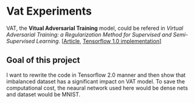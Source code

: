 # Vat Experiments

VAT, the **Vitual Adversarial Training** model, could be refered in _Virtual Adversarial Training: a Regularization Method for Supervised and Semi-Supervised Learning_. \[[Article](http://arxiv.org/abs/1704.03976), [Tensorflow 1.0 implementation](https://github.com/takerum/vat_tf)\]

## Goal of this project

I want to rewrite the code in Tensorflow 2.0 manner and then show that imbalanced dataset has a significant impact on VAT model. To save the computational cost, the neaural network used here would be dense nets and dataset would be MNIST.
